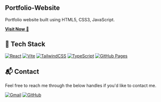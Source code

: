## Portfolio-Website
Portfolio website built using HTML5, CSS3, JavaScript.

<a href="https://github.com/ahsanq46" target="_blank">**Visit Now** 🚀</a>


## 📌 Tech Stack
[![React](https://img.shields.io/badge/React-20232A?style=for-the-badge&logo=react&logoColor=61DAFB)](https://reactjs.org/)
[![Vite](https://img.shields.io/badge/Vite-646CFF?style=for-the-badge&logo=vite&logoColor=white)](https://vitejs.dev/)
[![TailwindCSS](https://img.shields.io/badge/Tailwind_CSS-38B2AC?style=for-the-badge&logo=tailwind-css&logoColor=white)](https://tailwindcss.com/)
[![TypeScript](https://img.shields.io/badge/TypeScript-007ACC.svg?style=for-the-badge&logo=typescript&logoColor=white)](https://www.typescriptlang.org/)
[![GitHub Pages](https://img.shields.io/badge/Deployed-GitHub_Pages-181717?style=for-the-badge&logo=github&logoColor=white)](https://pages.github.com/)

<!-- ### Extras : 
Particle.js, Typed.js, Tilt.js, Scroll Reveal, Tawk.to, Font Awesome and JSON -->
<!-- 
## 📌 Sneak Peek of Main Page 🙈 :
![mockup720](https://user-images.githubusercontent.com/64949957/124947013-1f682080-e02d-11eb-977e-df3bbd4fa838.png)
![ss](https://user-images.githubusercontent.com/64949957/159113640-d92665a8-f614-42b3-8456-66b97fc2e651.png) -->


<h2>📬 Contact</h2>

Feel free to reach me through the below handles if you'd like to contact me.

[![Gmail](https://img.shields.io/badge/Email-qahsan86a@gmail.com-D14836?style=for-the-badge&logo=gmail&logoColor=white)](mailto:qahsan86a@gmail.com)
[![GitHub](https://img.shields.io/badge/GitHub-ahsanq46-181717?style=for-the-badge&logo=github)](https://github.com/ahsanq46)
